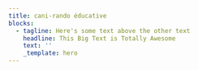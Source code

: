 ```yaml
---
title: cani-rando éducative
blocks:
  - tagline: Here's some text above the other text
    headline: This Big Text is Totally Awesome
    text: ''
    _template: hero
---
```


